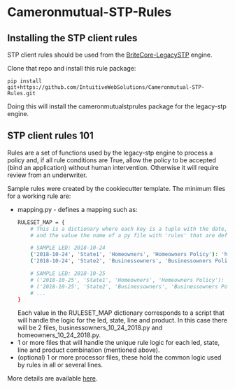 # Cameronmutual-STP-Rules


## Installing the STP client rules

STP client rules should be used from the [BriteCore-LegacySTP](https://github.com/IntuitiveWebSolutions/BriteCore-LegacySTP) engine.

Clone that repo and install this rule package:

`pip install git+https://github.com/IntuitiveWebSolutions/Cameronmutual-STP-Rules.git`

Doing this will install the cameronmutualstprules package for the legacy-stp engine.


## STP client rules 101

Rules are a set of functions used by the legacy-stp engine to process a policy and, if all rule conditions are True,
allow the policy to be accepted (bind an application) without human intervention. 
Otherwise it will require review from an underwriter.

Sample rules were created by the cookiecutter template. 
The minimum files for a working rule are:
* mapping.py - defines a mapping such as:
    ```bash
    RULESET_MAP = {
        # This is a dictionary where each key is a tuple with the date, state, line and policy type name,
        # and the value the name of a py file with 'rules' that are defined for the policy type
    
        # SAMPLE LED: 2018-10-24
        ('2018-10-24', 'State1', 'Homeowners', 'Homeowners Policy'): 'homeowners_10_24_2018',
        ('2018-10-24', 'State2', 'Businessowners', 'Businessowners Policy'): 'businessowners_10_24_2018',
    
        # SAMPLE LED: 2018-10-25
        # ('2018-10-25', 'State1', 'Homeowners', 'Homeowners Policy'): 'homeowners_10_25_2018',
        # ('2018-10-25', 'State2', 'Businessowners', 'Businessowners Policy'): 'businessowners_10_25_2018',
        # ...
    }
    ```
    Each value in the RULESET_MAP dictionary corresponds to a script that will handle 
    the logic for the led, state, line and product.
    In this case there will be 2 files, businessowners_10_24_2018.py and homeowners_10_24_2018.py.
* 1 or more files that will handle the unique rule logic for each led, state, line and product combination (mentioned above).
* (optional) 1 or more processor files, these hold the common logic used by rules in all or several lines. 

More details are available [here](cameronmutualstprules/README.md).